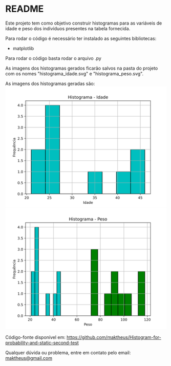 # README

Este projeto tem como objetivo construir histogramas para as variáveis de idade e peso dos indivíduos presentes na tabela fornecida.

Para rodar o código é necessário ter instalado as seguintes bibliotecas:
- matplotlib

Para rodar o código basta rodar o arquivo .py

As imagens dos histogramas gerados ficarão salvos na pasta do projeto com os nomes "histograma_idade.svg" e "histograma_peso.svg".

As imagens dos histogramas geradas são:
![Histograma Idade](https://github.com/maktheus/Histogram-for-probability-and-static-second-test/blob/master/histograma_idade.svg)
![Histograma Peso](https://github.com/maktheus/Histogram-for-probability-and-static-second-test/blob/master/histograma_peso.svg)

Código-fonte disponível em: https://github.com/maktheus/Histogram-for-probability-and-static-second-test

Qualquer dúvida ou problema, entre em contato pelo email: maktheus@gmail.com 

